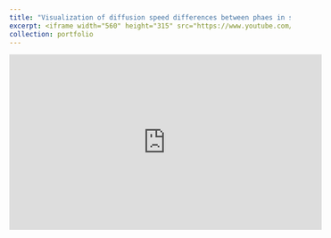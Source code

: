 ```yaml
---
title: "Visualization of diffusion speed differences between phaes in semicrystalline polymers"
excerpt: <iframe width="560" height="315" src="https://www.youtube.com/embed/jGCi8SbuW-E" title="YouTube video player" frameborder="0" allow="accelerometer; autoplay; clipboard-write; encrypted-media; gyroscope; picture-in-picture; web-share" allowfullscreen></iframe>
collection: portfolio
---
```

<iframe width="560" height="315" src="https://www.youtube.com/embed/jGCi8SbuW-E" title="YouTube video player" frameborder="0" allow="accelerometer; autoplay; clipboard-write; encrypted-media; gyroscope; picture-in-picture; web-share" allowfullscreen></iframe>


